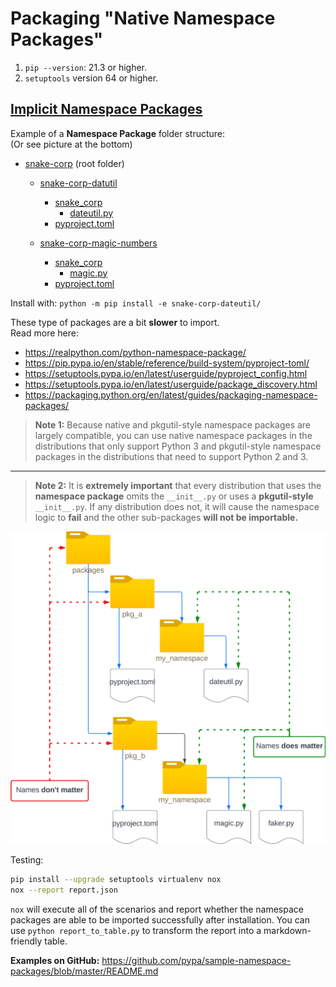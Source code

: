 # Packaging "Native Namespace Packages"  

1. `pip --version`: 21.3 or higher.  
2. `setuptools` version 64 or higher.  

## [Implicit Namespace Packages](https://peps.python.org/pep-0420/)  

Example of a __Namespace Package__ folder structure:  
(Or see picture at the bottom)

- [snake-corp](.) (root folder)
  - [snake-corp-datutil](snake-corp-dateutil)
    - [snake_corp](snake-corp-dateutil/snake_corp)
      - [dateutil.py](snake-corp-dateutil/snake_corp/dateutil.py)
    - [pyproject.toml](snake-corp-dateutil/pyproject.toml)

  - [snake-corp-magic-numbers](snake-corp-magic-numbers)
    - [snake_corp](snake-corp-magic-numbers/snake_corp)
      - [magic.py](snake-corp-magic-numbers/snake_corp/magic.py)  
    - [pyproject.toml](snake-corp-magic-numbers/pyproject.toml)

Install with: `python -m pip install -e snake-corp-dateutil/`

These type of packages are a bit __slower__ to import.  
Read more here:  

- <https://realpython.com/python-namespace-package/>
- <https://pip.pypa.io/en/stable/reference/build-system/pyproject-toml/>
- <https://setuptools.pypa.io/en/latest/userguide/pyproject_config.html>
- <https://setuptools.pypa.io/en/latest/userguide/package_discovery.html>
- <https://packaging.python.org/en/latest/guides/packaging-namespace-packages/>  

> __Note 1:__ Because native and pkgutil-style namespace packages are largely compatible, you can use native namespace packages in the distributions that only support Python 3 and pkgutil-style namespace packages in the distributions that need to support Python 2 and 3.  
---
> __Note 2:__ It is __extremely important__ that every distribution that uses the __namespace package__ omits the `__init__.py` or uses a __pkgutil-style__ `__init__.py`. If any distribution does not, it will cause the namespace logic to __fail__ and the other sub-packages __will not be importable.__

![folders](./PythonNamespace.png)

Testing:

```bash
pip install --upgrade setuptools virtualenv nox
nox --report report.json
```

`nox` will execute all of the scenarios and report whether the namespace packages are able to be imported successfully after installation. You can use `python report_to_table.py` to transform the report into a markdown-friendly table.

__Examples on GitHub:__ <https://github.com/pypa/sample-namespace-packages/blob/master/README.md>
